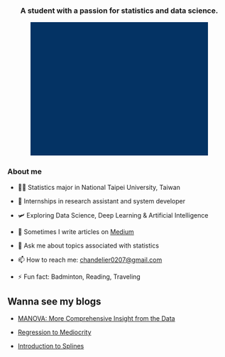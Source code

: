<h3 align="center"> A student with a passion for statistics and data science. </h3>

<!-- comes from msgif -->
<p align="center"><img src="https://github.com/OuOLeaf/OuOLeaf/blob/main/readme-gif/introduction.gif?raw=true" width="400" height="300"/></p>

### About me

- 👨‍💻 Statistics major in National Taipei University, Taiwan

- 🔭 Internships in research assistant and system developer

- 🛩️ Exploring Data Science, Deep Learning & Artificial Intelligence 

- 📝 Sometimes I write articles on [Medium](https://medium.com/@blackteapanda)

- 💬 Ask me about topics associated with statistics

- 📫 How to reach me: chandelier0207@gmail.com

- ⚡ Fun fact: Badminton, Reading, Traveling 

## Wanna see my blogs

- [MANOVA: More Comprehensive Insight from the Data](https://medium.com/@blackteapanda/manova-more-comprehensive-insight-from-the-data-5e56e02910a)

- [Regression to Mediocrity](https://medium.com/@blackteapanda/regression-to-mediocrity-32c3c71f20b2)

- [Introduction to Splines](https://medium.com/@blackteapanda/introduction-to-splines-b8a559e5592f)
